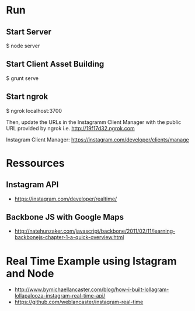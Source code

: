 # Run

## Start Server
$ node server

## Start Client Asset Building
$ grunt serve

## Start ngrok
$ ngrok localhost:3700

Then, update the URLs in the Instagramm Client Manager with the public URL provided by ngrok i.e. http://19f17d32.ngrok.com

Instagram Client Manager: https://instagram.com/developer/clients/manage


# Ressources

## Instagram API
- https://instagram.com/developer/realtime/

## Backbone JS with Google Maps
- http://natehunzaker.com/javascript/backbone/2011/02/11/learning-backbonejs-chapter-1-a-quick-overview.html

# Real Time Example using Istagram and Node
- http://www.bymichaellancaster.com/blog/how-i-built-lollagram-lollapalooza-instagram-real-time-api/
- https://github.com/weblancaster/instagram-real-time
